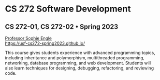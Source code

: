 # CS 272 Software Development
## CS 272-01, CS 272-02 • Spring 2023 

[Professor Sophie Engle](https://sjengle.cs.usfca.edu/)  
<https://usf-cs272-spring2023.github.io/>

This course gives students experience with advanced programming topics, including inheritance and polymorphism, multithreaded programming, networking, database programming, and web development. Students will also learn techniques for designing, debugging, refactoring, and reviewing code.